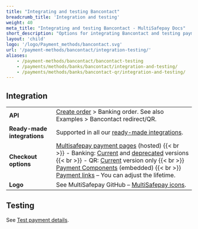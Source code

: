 ```yaml
---
title: "Integrating and testing Bancontact"
breadcrumb_title: 'Integration and testing'
weight: 40
meta_title: "Integrating and testing Bancontact - MultiSafepay Docs"
short_description: "Options for integrating Bancontact and testing payments"
layout: 'child'
logo: '/logo/Payment_methods/bancontact.svg'
url: '/payment-methods/bancontact/integration-testing/'
aliases:
    - /payment-methods/bancontact/bancontact-testing
    - /payments/methods/banks/bancontact/integration-and-testing/
    - /payments/methods/banks/bancontact-qr/integration-and-testing/
---
```


## Integration

| | |
|---|---|
| **API** | [Create order](https://docs-api.multisafepay.com/reference/createorder) > Banking order. See also Examples > Bancontact redirect/QR. |
| **Ready-made integrations** | Supported in all our [ready-made integrations](/integrations/ready-made/). |
| **Checkout options** | [Multisafepay payment pages](/payment-pages/) (hosted) {{< br >}} - Banking: [Current](/payment-pages/activation/) and [deprecated](/payment-pages/deprecated/) versions {{< br >}} - QR: [Current](/payment-pages/activation/) version only {{< br >}} [Payment Components](/payment-components/) (embedded) {{< br >}} [Payment links](/payment-links/about/) – You can adjust the lifetime.  |
| **Logo** | See MultiSafepay GitHub – [MultiSafepay icons](https://github.com/MultiSafepay/MultiSafepay-icons). |

## Testing

See [Test payment details](/testing/test-payment-details/#banking-methods).


